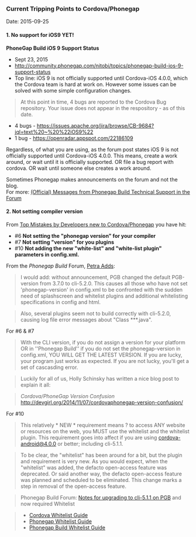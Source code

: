 ### Current Tripping Points to Cordova/Phonegap ###
Date: 2015-09-25

#### 1. No support for iOS9 YET! ####

**PhoneGap Build iOS 9 Support Status**

* Sept 23, 2015
* http://community.phonegap.com/nitobi/topics/phonegap-build-ios-9-support-status
* Top line: iOS 9 is not officially supported until Cordova-iOS 4.0.0, which the Cordova team is hard at work on. However some issues can be solved with some simple configuration changes. 

> At this point in time, 4 bugs are reported to the Cordova Bug repository. Your issue does not appear in the respository - as of this date.

 * 4 bugs - https://issues.apache.org/jira/browse/CB-9684?jql=text%20~%20%22iOS9%22
 * 1 bug - https://openradar.appspot.com/22186109

  Regardless, of what you are using, as the forum post states iOS 9 is not officially supported until Cordova-iOS 4.0.0. This means, create a work around, or wait until it is officially supported. OR file a bug report with cordova. OR wait until someone else creates a work around.

  Sometimes Phonegap makes announcements on the forum and not the blog.<br />
  For more: [(Official) Messages from Phonegap Build Technical Support in the Forum](http://codesnippets.altervista.org/documentation/phonegap/bookmarks/fromSupport.html)

#### 2. Not setting compiler version ####

From [Top Mistakes by Developers new to Cordova/Phonegap](https://github.com/jessemonroy650/top-phonegap-mistakes/blob/master/new-to-Phonegap.md) you have hit:

 * \#6 **Not setting the "phonegap version" for your compiler**
 * \#7 **Not setting "version" for you plugins**
 * \#10 **Not adding the new "white-list" and "white-list plugin" parameters in config.xml.**

From the *Phonegap Build* Forum, [Petra Adds](http://community.phonegap.com/nitobi/topics/no-support-for-ios9-yet#reply_16160589):

 > I would add: without announcement, PGB changed the default PGB-version from 3.7.0 to cli-5.2.0. This causes all those who have not set 'phonegap-version' in config.xml to be confronted with the sudden need of splashscreen and whitelist plugins and additional whitelisting specifications in config and html.

 > Also, several plugins seem not to build correctly with cli-5.2.0, causing log file error messages about "Class ***.java".

For #6 & #7

 > With the CLI version, if you do not assign a version for your platform OR in ''Phonegap Build'' if you do not set the phonegap-version in config.xml, YOU WILL GET THE LATEST VERSION. If you are lucky, your program just works as expected. If you are not lucky, you'll get a set of cascasding error.

 > Luckily for all of us, Holly Schinsky has written a nice blog post to explain it all:

 > *Cordova/PhoneGap Version Confusion*<br />
 > http://devgirl.org/2014/11/07/cordovaphonegap-version-confusion/

For #10

 > This relatively * NEW * requirement means ? to access ANY website or resources on the web, you MUST use the whitelist and the whitelist plugin. This requirement goes into affect if you are using cordova-android@4.0.0 or better; including cli-5.1.1.

 > To be clear, the "whitelist" has been around for a bit, but the plugin and requirement is very new. As you would expect, when the "whitelist" was added, the defacto open-access feature was deprecated. Or said another way, the defacto open-access feature was planned and scheduled to be eliminated. This change marks a step in removal of the open-access feature.

 > Phonegap Build Forum: [Notes for upgrading to cli-5.1.1 on PGB](http://community.phonegap.com/nitobi/topics/notes-for-upgrading-to-cli-5-1-1-on-pgb) and now required Whitelist

 > * [Cordova Whitelist Guide](https://cordova.apache.org/docs/en/4.0.0/guide_appdev_whitelist_index.md.html)
 > * [Phonegap Whitelist Guide](http://docs.phonegap.com/en/4.0.0/guide_appdev_whitelist_index.md.html#Whitelist%20Guide)
 > * [Phonegap Build Whitelist Guide](http://docs.build.phonegap.com/en_US/configuring_access_elements.md.html#Access%20Elements)

